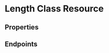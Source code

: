# Length Class Resource

## Properties

<ResourceProperties :resource="'length_class'" :lang="'en'"/>

## Endpoints

[//]: <> (GET ENDPOINT)
<ResourceEndpoint :resource="'length_class'" :endpoint="'get'" :lang="'en'">

<template v-slot:responseJSON>

<<< @/docs/fixtures/api/length_class/response/json/get_id.json

</template>

<template v-slot:responseXML>

<<< @/docs/fixtures/api/length_class/response/xml/get_id.xml

</template>

</ResourceEndpoint>

[//]: <> (GETCOLLECTION ENDPOINT)
<ResourceEndpoint :resource="'length_class'" :endpoint="'getCollection'" :lang="'en'">

<template v-slot:responseJSON>

<<< @/docs/fixtures/api/length_class/response/json/get_page.json

</template>

<template v-slot:responseXML>

<<< @/docs/fixtures/api/length_class/response/xml/get_page.xml

</template>

</ResourceEndpoint>

